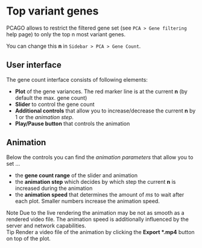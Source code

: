 # Top variant genes

PCAGO allows to restrict the filtered gene set (see `PCA > Gene filtering` help page)
to only the top n most variant genes.

You can change this **n** in `Sidebar > PCA > Gene Count`.

## User interface

The gene count interface consists of following elements:

* **Plot** of the gene variances. The red marker line is at the current **n** (by default the max. gene count)
* **Slider** to control the gene count
* **Additional controls** that allow you to increase/decrease the current **n** by 1 or the *animation step*.
* **Play/Pause button** that controls the animation

## Animation

Below the controls you can find the *animation parameters* that allow you to set ...

* the **gene count range** of the slider and animation
* the **animation step** which decides by which step the current **n** is increased during the animation
* the **animation speed** that determines the amount of *ms* to wait after each plot. Smaller numbers increase the animation speed.

<div class="well help-box">
<label>Note</label> Due to the live rendering the animation may be not as smooth as a rendered video file.
The animation speed is additionally influenced by the server and network capabilities.
</div>

<div class="well help-box">
<label>Tip</label> Render a video file of the animation by clicking the <strong>Export *.mp4</strong> button on top of the plot.
</div>
